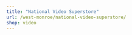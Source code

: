```yaml
---
title: "National Video Superstore"
url: /west-monroe/national-video-superstore/
shop: video
---
```

